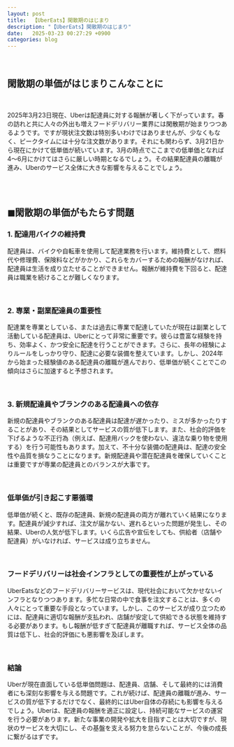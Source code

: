 ```yaml
---
layout: post
title:  【UberEats】閑散期のはじまり
description: "【UberEats】閑散期のはじまり"
date:   2025-03-23 00:27:29 +0900
categories: blog
---
```


<br>



## 閑散期の単価がはじまりこんなことに

<br>

2025年3月23日現在、Uberは配達員に対する報酬が著しく下がっています。春の訪れと共に人々の外出も増えフードデリバリー業界には閑散期が始まりつつあるようです。ですが現状注文数は特別多いわけではありませんが、少なくもなく、ピークタイムには十分な注文数があります。それにも関わらず、3月21日から現在にかけて低単価が続いています。3月の時点でここまでの低単価となれば4〜6月にかけてはさらに厳しい時期となるでしょう。その結果配達員の離職が進み、Uberのサービス全体に大きな影響を与えることでしょう。

<br><br>

## ◼︎閑散期の単価がもたらす問題

### 1. 配達用バイクの維持費

配達員は、バイクや自転車を使用して配達業務を行います。維持費として、燃料代や修理費、保険料などがかかり、これらをカバーするための報酬がなければ、配達員は生活を成り立たせることができません。報酬が維持費を下回ると、配達員は職業を続けることが難しくなります。

<br>

### 2. 専業・副業配達員の重要性

配達業を専業としている、または過去に専業で配達していたが現在は副業として活動している配達員は、Uberにとって非常に重要です。彼らは豊富な経験を持ち、効率よく、かつ安全に配達を行うことができます。さらに、長年の経験によりルールをしっかり守り、配達に必要な装備を整えています。しかし、2024年から始まった経験値のある配達員の離職が進んでおり、低単価が続くことでこの傾向はさらに加速すると予想されます。

<br>

### 3. 新規配達員やブランクのある配達員への依存

新規の配達員やブランクのある配達員は配達が遅かったり、ミスが多かったりすることがあり、その結果としてサービスの質が低下します。また、社会的評価を下げるような不正行為（例えば、配達用バックを使わない、違法な乗り物を使用する）を行う可能性もあります。加えて、不十分な装備の配達員は、配達の安全性や品質を損なうことになります。新規配達員や潜在配達員を確保していくことは重要ですが専業の配達員とのバランスが大事です。

<br>

### 低単価が引き起こす悪循環

低単価が続くと、既存の配達員、新規の配達員の両方が離れていく結果になります。配達員が減少すれば、注文が届かない、遅れるといった問題が発生し、その結果、Uberの人気が低下します。いくら広告や宣伝をしても、供給者（店舗や配達員）がいなければ、サービスは成り立ちません。

<br>

### フードデリバリーは社会インフラとしての重要性が上がっている

UberEatsなどのフードデリバリーサービスは、現代社会において欠かせないインフラとなりつつあります。多忙な日常の中で食事を注文することは、多くの人々にとって重要な手段となっています。しかし、このサービスが成り立つためには、配達員に適切な報酬が支払われ、店舗が安定して供給できる状態を維持する必要があります。もし報酬が低すぎて配達員が離職すれば、サービス全体の品質は低下し、社会的評価にも悪影響を及ぼします。

<br>

### 結論

Uberが現在直面している低単価問題は、配達員、店舗、そして最終的には消費者にも深刻な影響を与える問題です。これが続けば、配達員の離職が進み、サービスの質が低下するだけでなく、最終的にはUber自体の存続にも影響を与えるでしょう。Uberは、配達員の報酬を適正に設定し、持続可能なサービスの運営を行う必要があります。新たな事業の開発や拡大を目指すことは大切ですが、現状のサービスを大切にし、その基盤を支える努力を怠らないことが、今後の成長に繋がるはずです。
